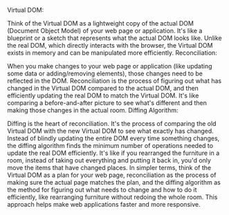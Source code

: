 Virtual DOM:

Think of the Virtual DOM as a lightweight copy of the actual DOM (Document Object Model) of your web page or application.
It's like a blueprint or a sketch that represents what the actual DOM looks like.
Unlike the real DOM, which directly interacts with the browser, the Virtual DOM exists in memory and can be manipulated more efficiently.
Reconciliation:

When you make changes to your web page or application (like updating some data or adding/removing elements), those changes need to be reflected in the DOM.
Reconciliation is the process of figuring out what has changed in the Virtual DOM compared to the actual DOM, and then efficiently updating the real DOM to match the Virtual DOM.
It's like comparing a before-and-after picture to see what's different and then making those changes in the actual room.
Diffing Algorithm:

Diffing is the heart of reconciliation. It's the process of comparing the old Virtual DOM with the new Virtual DOM to see what exactly has changed.
Instead of blindly updating the entire DOM every time something changes, the diffing algorithm finds the minimum number of operations needed to update the real DOM efficiently.
It's like if you rearranged the furniture in a room, instead of taking out everything and putting it back in, you'd only move the items that have changed places.
In simpler terms, think of the Virtual DOM as a plan for your web page, reconciliation as the process of making sure the actual page matches the plan, and the diffing algorithm as the method for figuring out what needs to change and how to do it efficiently, like rearranging furniture without redoing the whole room. This approach helps make web applications faster and more responsive.